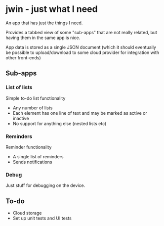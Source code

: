 #  jwin - just what I need

An app that has just the things I need.

Provides a tabbed view of some "sub-apps" that are not really related, but having them in the same app is nice.

App data is stored as a single JSON document (which it should eventually be possible to upload/download to some cloud provider for integration with other front-ends)

## Sub-apps

### List of lists

Simple to-do list functionality

* Any number of lists
* Each element has one line of text and may be marked as active or inactive
* No support for anything else (nested lists etc)

### Reminders

Reminder functionality

* A single list of reminders
* Sends notifications

### Debug

Just stuff for debugging on the device.

## To-do

* Cloud storage
* Set up unit tests and UI tests
